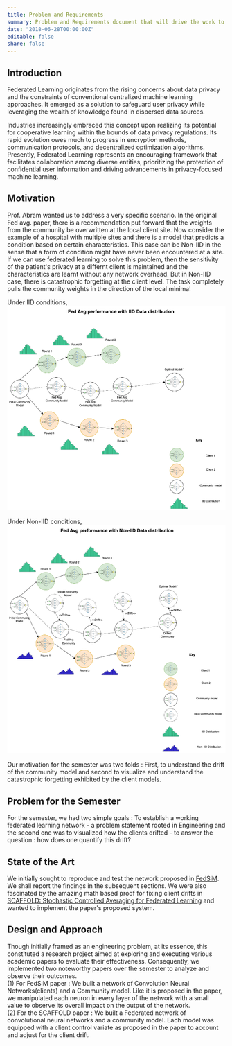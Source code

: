 ```yaml
---
title: Problem and Requirements
summary: Problem and Requirements document that will drive the work to be done in the project
date: "2018-06-28T00:00:00Z"
editable: false
share: false
---
```


## Introduction

Federated Learning originates from the rising concerns about data privacy and the constraints of conventional centralized machine learning approaches. It emerged as a solution to safeguard user privacy while leveraging the wealth of knowledge found in dispersed data sources.

Industries increasingly embraced this concept upon realizing its potential for cooperative learning within the bounds of data privacy regulations. Its rapid evolution owes much to progress in encryption methods, communication protocols, and decentralized optimization algorithms. Presently, Federated Learning represents an encouraging framework that facilitates collaboration among diverse entities, prioritizing the protection of confidential user information and driving advancements in privacy-focused machine learning.

## Motivation

Prof. Abram wanted us to address a very specific scenario. In the original Fed avg. paper, there is a recommendation put forward that the weights from the community be overwritten at the local client site. Now consider the example of a hospital with multiple sites and there is a model that predicts a condition based on certain characteristics. This case can be Non-IID in the sense that a form of condition might have never been encountered at a site. If we can use federated learning to solve this problem, then the sensitivity of the patient's privacy at a differnt client is maintained and the characteristics are learnt without any network overhead. But in Non-IID case, there is catastrophic forgetting at the client level. The task completely pulls the community weights in the direction of the local minima!

Under IID conditions, <br>
<img src = "iid.png"/> <br>

Under Non-IID conditions, <br>
<img src = "non_iid.png"/>

Our motivation for the semester was two folds : First, to understand the drift of the community model and second to visualize and understand the catastrophic forgetting exhibited by the client models.


## Problem for the Semester

For the semester, we had two simple goals : To establish a working federated learning network - a problem statement rooted in Engineering and the second one was to visualized how the clients drifted - to answer the question : how does one quantify this drift?

## State of the Art

We initially sought to reproduce and test the network proposed in <a href = "https://iopscience.iop.org/article/10.1088/1361-6501/acf7da/meta">FedSiM</a>. We shall report the findings in the subsequent sections. We were also fascinated by the amazing math based proof for fixing client drifts in <a href = "https://proceedings.mlr.press/v119/karimireddy20a.html">SCAFFOLD: Stochastic Controlled Averaging
for Federated Learning</a> and wanted to implement the paper's proposed system.

## Design and Approach

Though initially framed as an engineering problem, at its essence, this constituted a research project aimed at exploring and executing various academic papers to evaluate their effectiveness. Consequently, we implemented two noteworthy papers over the semester to analyze and observe their outcomes.
<br>
(1) For FedSiM paper : We built a network of Convolution Neural Networks(clients) and a Community model. Like it is proposed in the paper, we manipulated each neuron in every layer of the network with a small value to observe its overall impact on the output of the network.
<br>
(2) For the SCAFFOLD paper : We built a Federated network of convolutional neural networks and a community model. Each model was equipped with a client control variate as proposed in the paper to account and adjust for the client drift.
